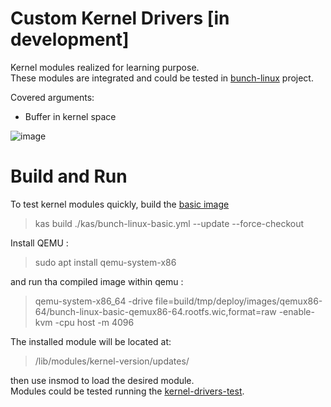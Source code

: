 # Custom Kernel Drivers [in development]
Kernel modules realized for learning purpose. </br>
These modules are integrated and could be tested in [bunch-linux](https://github.com/waelkarman/bunch-linux-manifests) project.

Covered arguments: <br>
  - Buffer in kernel space

![image](https://github.com/waelkarman/kernel-modules/assets/29144908/6d526185-0cb9-4cdf-b14a-992c67395541)

# Build and Run

To test kernel modules quickly, build the [basic image](https://github.com/waelkarman/bunch-linux-manifests/blob/main/meta-bunch-linux/recipes-dynamic/recipes-core/bunch-linux-basic.bbappend)

> kas build ./kas/bunch-linux-basic.yml --update --force-checkout

Install QEMU :

> sudo apt install qemu-system-x86

and run tha compiled image within qemu :

> qemu-system-x86_64 -drive file=build/tmp/deploy/images/qemux86-64/bunch-linux-basic-qemux86-64.rootfs.wic,format=raw -enable-kvm -cpu host -m 4096

The installed module will be located at:

> /lib/modules/kernel-version/updates/

then use insmod to load the desired module.<br>
Modules could be tested running the [kernel-drivers-test](https://github.com/waelkarman/kernel-drivers-tests).


